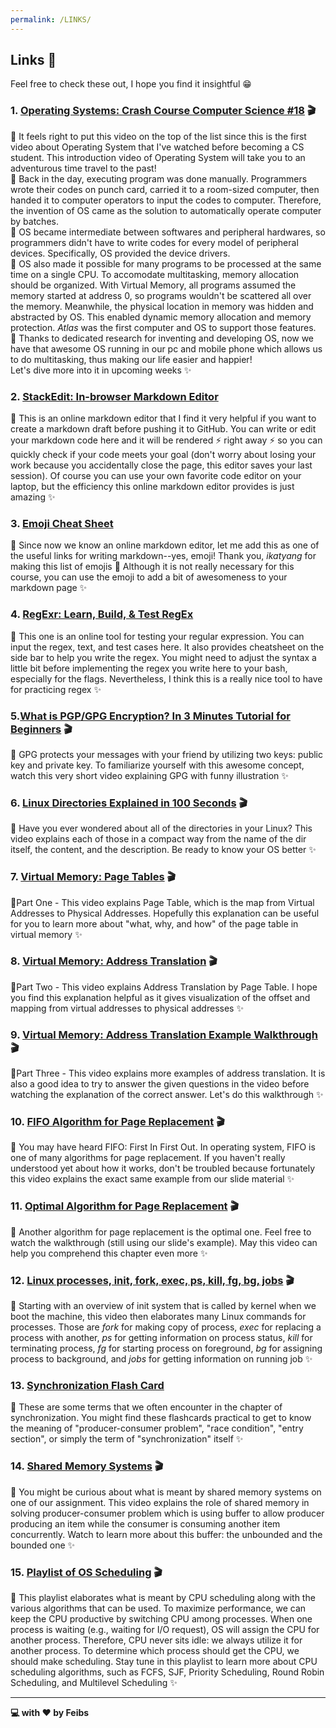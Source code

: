 ```yaml
---
permalink: /LINKS/
---
```


## Links 📌
Feel free to check these out, I hope you find it insightful 😁   

### 1. [Operating Systems: Crash Course Computer Science #18](https://www.youtube.com/watch?v=26QPDBe-NB8) 🎬  
📍 It feels right to put this video on the top of the list since this is the first video about Operating System that I've watched before becoming a CS student. This introduction video of Operating System will take you to an adventurous time travel to the past!  
📍 Back in the day, executing program was done manually. Programmers wrote their codes on punch card, carried it to a room-sized computer, then handed it to computer operators to input the codes to computer. Therefore, the invention of OS came as the solution to automatically operate computer by batches.  
📍 OS became intermediate between softwares and peripheral hardwares, so programmers didn't have to write codes for every model of peripheral devices. Specifically, OS provided the device drivers.  
📍 OS also made it possible for many programs to be processed at the same time on a single CPU. To accomodate multitasking, memory allocation should be organized. With Virtual Memory, all programs assumed the memory started at address 0, so programs wouldn't be scattered all over the memory. Meanwhile, the physical location in memory was hidden and abstracted by OS. This enabled dynamic memory allocation and memory protection. _Atlas_ was the first computer and OS to support those features.  
📍 Thanks to dedicated research for inventing and developing OS, now we have that awesome OS running in our pc and mobile phone which allows us to do multitasking, thus making our life easier and happier!  
Let's dive more into it in upcoming weeks ✨   

### 2. [StackEdit: In-browser Markdown Editor](https://stakedit.io/app#) 
📍 This is an online markdown editor that I find it very helpful if you want to create a markdown draft before pushing it to GitHub. You can write or edit your markdown code here and it will be rendered ⚡ right away ⚡ so you can quickly check if your code meets your goal (don't worry about losing your work because you accidentally close the page, this editor saves your last session). Of course you can use your own favorite code editor on your laptop, but the efficiency this online markdown editor provides is just amazing  ✨ 

### 3. [Emoji Cheat Sheet](https://github.com/ikatyang/emoji-cheat-sheet/blob/master/README.md#computer)
📍 Since now we know an online markdown editor, let me add this as one of the useful links for writing markdown--yes, emoji! Thank you, _ikatyang_ for making this list of emojis 🙌 Although it is not really necessary for this course, you can use the emoji to add a bit of awesomeness to your markdown page ✨ 

### 4. [RegExr: Learn, Build, & Test RegEx](https://regexr.com/)
📍 This one is an online tool for testing your regular expression. You can input the regex, text, and test cases here. It also provides cheatsheet on the side bar to help you write the regex. You might need to adjust the syntax a little bit before implementing the regex you write here to your bash, especially for the flags. Nevertheless, I think this is a really nice tool to have for practicing regex ✨

### 5.[What is PGP/GPG Encryption? In 3 Minutes Tutorial for Beginners](https://www.youtube.com/watch?v=1-MPcUHhXoc) 🎬
📍 GPG protects your messages with your friend by utilizing two keys: public key and private key. To familiarize yourself with this awesome concept, watch this very short video explaining GPG with funny illustration ✨ 

### 6. [Linux Directories Explained in 100 Seconds](https://www.youtube.com/watch?v=42iQKuQodW4) 🎬
📍 Have you ever wondered about all of the directories in your Linux? This video explains each of those in a compact way from the name of the dir itself, the content, and the description. Be ready to know your OS better ✨

### 7. [Virtual Memory: Page Tables](https://www.youtube.com/watch?v=KNUJhZCQZ9c) 🎬
📍Part One - This video explains Page Table, which is the map from Virtual Addresses to Physical Addresses. Hopefully this explanation can be useful for you to learn more about "what, why, and how" of the page table in virtual memory ✨

### 8. [Virtual Memory: Address Translation](https://www.youtube.com/watch?v=ZjKS1IbiGDA) 🎬
📍Part Two - This video explains Address Translation by Page Table. I hope you find this explanation helpful as it gives visualization of the offset and mapping from virtual addresses to physical addresses ✨

### 9. [Virtual Memory: Address Translation Example Walkthrough](https://www.youtube.com/watch?v=6neHHkI0Z0o) 🎬
📍Part Three - This video explains more examples of address translation. It is also a good idea to try to answer the given questions in the video before watching the explanation of the correct answer. Let's do this walkthrough ✨ 

### 10. [FIFO Algorithm for Page Replacement](https://www.youtube.com/watch?v=nkV11C8G998) 🎬
📍 You may have heard FIFO: First In First Out. In operating system, FIFO is one of many algorithms for page replacement. If you haven't really understood yet about how it works, don't be troubled because fortunately this video explains the exact same example from our slide material ✨

### 11. [Optimal Algorithm for Page Replacement](https://www.youtube.com/watch?v=LvBpXzqKWDE) 🎬
📍 Another algorithm for page replacement is the optimal one. Feel free to watch the walkthrough (still using our slide's example). May this video can help you comprehend this chapter even more ✨ 

### 12. [Linux processes, init, fork, exec, ps, kill, fg, bg, jobs](https://www.youtube.com/watch?v=TJzltwv7jJs) 🎬
📍 Starting with an overview of init system that is called by kernel when we boot the machine, this video then elaborates many Linux commands for processes. Those are _fork_ for making copy of process, _exec_ for replacing a process with another, _ps_ for getting information on process status, _kill_ for terminating process, _fg_ for starting process on foreground, _bg_ for assigning process to background, and _jobs_ for getting information on running job ✨ 

### 13. [Synchronization Flash Card](https://quizlet.com/124237023/ch-6-synchronization-flash-cards/)
📍 These are some terms that we often encounter in the chapter of synchronization. You might find these flashcards practical to get to know the meaning of "producer-consumer problem", "race condition", "entry section", or simply the term of "synchronization" itself ✨

### 14. [Shared Memory Systems](https://www.youtube.com/watch?v=uHtzOFwgD74) 🎬
📍 You might be curious about what is meant by shared memory systems on one of our assignment. This video explains the role of shared memory in solving producer-consumer problem which is using buffer to allow producer producing an item while the consumer is consuming another item concurrently. Watch to learn more about this buffer: the unbounded and the bounded one ✨ 

### 15. [Playlist of OS Scheduling](https://www.youtube.com/watch?v=EWkQl0n0w5M&list=PLBlnK6fEyqRitWSE_AyyySWfhRgyA-rHk) 🎬
📍 This playlist elaborates what is meant by CPU scheduling along with the various algorithms that can be used. To maximize performance, we can keep the CPU productive by switching CPU among processes. When one process is waiting (e.g., waiting for I/O request), OS will assign the CPU for another process. Therefore, CPU never sits idle: we always utilize it for another process. To determine which process should get the CPU, we should make scheduling. Stay tune in this playlist to learn more about CPU scheduling algorithms, such as FCFS, SJF, Priority Scheduling, Round Robin Scheduling, and Multilevel Scheduling ✨ 

___

__💻 with ♥️ by Feibs__
